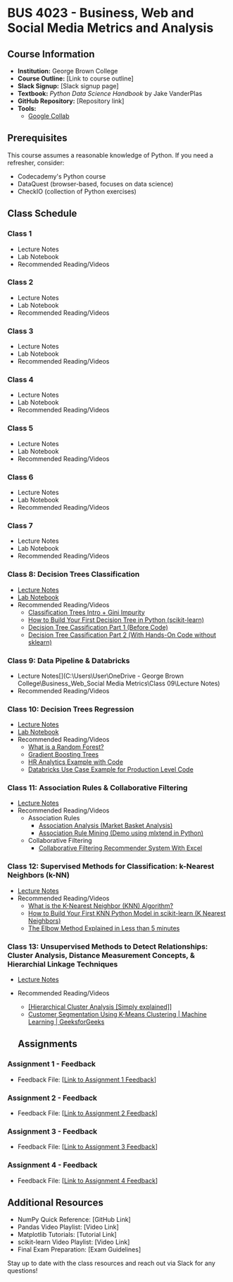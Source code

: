 # BUS 4023 - Business, Web and Social Media Metrics and Analysis

## Course Information
- **Institution:** George Brown College
- **Course Outline:** [Link to course outline]
- **Slack Signup:** [Slack signup page]
- **Textbook:** *Python Data Science Handbook* by Jake VanderPlas
- **GitHub Repository:** [Repository link]
- **Tools:**  
  - [Google Collab](url)
  

## Prerequisites
This course assumes a reasonable knowledge of Python. If you need a refresher, consider:
- Codecademy's Python course
- DataQuest (browser-based, focuses on data science)
- CheckIO (collection of Python exercises)

## Class Schedule
### **Class 1**
- Lecture Notes
- Lab Notebook
- Recommended Reading/Videos

### **Class 2**
- Lecture Notes
- Lab Notebook
- Recommended Reading/Videos

### **Class 3**
- Lecture Notes
- Lab Notebook
- Recommended Reading/Videos

### **Class 4**
- Lecture Notes
- Lab Notebook
- Recommended Reading/Videos

### **Class 5**
- Lecture Notes
- Lab Notebook
- Recommended Reading/Videos

### **Class 6**
- Lecture Notes
- Lab Notebook
- Recommended Reading/Videos

### **Class 7**
- Lecture Notes
- Lab Notebook
- Recommended Reading/Videos

### **Class 8: Decision Trees Classification**
- [Lecture Notes](https://georgebrowncollege-my.sharepoint.com/:f:/g/personal/101600320_georgebrown_ca/EuzUPjBqFUhEvwItj6t0uJYBIHUbPr0bEQMw_fAxDXVvBQ?e=sTFQcK)
- [Lab Notebook](https://colab.research.google.com/drive/1d5a0EcYr8LcUB70okx1O4Slawgi-T13W#scrollTo=i213ZygtifU-)
- Recommended Reading/Videos
  - [Classification Trees Intro + Gini Impurity](https://www.youtube.com/watch?v=_L39rN6gz7Y)
  - [How to Build Your First Decision Tree in Python (scikit-learn)](https://www.youtube.com/watch?v=YkYpGhsCx4c)
  - [Decision Tree Cassification Part 1 (Before Code)](https://www.youtube.com/watch?v=ZVR2Way4nwQ)
  - [Decision Tree Cassification Part 2 (With Hands-On Code without sklearn)](https://www.youtube.com/watch?v=sgQAhG5Q7iY)

### **Class 9: Data Pipeline & Databricks**
- Lecture Notes[](C:\Users\User\OneDrive - George Brown College\Business_Web_Social Media Metrics\Class 09\Lecture Notes)
- Recommended Reading/Videos

### **Class 10: Decision Trees Regression**
- [Lecture Notes](https://georgebrowncollege-my.sharepoint.com/my?id=%2Fpersonal%2F101600320%5Fgeorgebrown%5Fca%2FDocuments%2FBusiness%5FWeb%5FSocial%20Media%20Metrics%2FClass%2010%2FLecture%20Notes&ga=1)
- [Lab Notebook](https://colab.research.google.com/drive/1d5a0EcYr8LcUB70okx1O4Slawgi-T13W#scrollTo=i213ZygtifU-)
- Recommended Reading/Videos
  - [What is a Random Forest?](https://www.youtube.com/watch?v=gkXX4h3qYm4&t=60s)
  - [Gradient Boosting Trees](https://www.youtube.com/watch?v=XWQ0Fd_xiBE)
  - [HR Analytics Example with Code](https://www.kaggle.com/code/arsuri/hr-analytics-random-forest-gradient-boosting)
  - [Databricks Use Case Example for Production Level Code](https://notebooks.databricks.com/demos/lakehouse-fsi-fraud/index.html#)


### **Class 11: Association Rules & Collaborative Filtering**
- [Lecture Notes](https://georgebrowncollege-my.sharepoint.com/:f:/g/personal/101600320_georgebrown_ca/EuzUPjBqFUhEvwItj6t0uJYBIHUbPr0bEQMw_fAxDXVvBQ?e=sTFQcK)
- Recommended Reading/Videos
  - Association Rules
    - [Association Analysis (Market Basket Analysis)](https://www.youtube.com/watch?v=icGS26TS1fE)
    - [Association Rule Mining (Demo using mlxtend in Python)](https://www.youtube.com/watch?v=0yaYwDyBxFA)
  - Collaborative Filtering
    - [Collaborative Filtering Recommender System With Excel](https://www.youtube.com/watch?v=efW4vPh9snc)
  

### **Class 12: Supervised Methods for Classification: k-Nearest Neighbors (k-NN)**
- [Lecture Notes](https://georgebrowncollege-my.sharepoint.com/my?id=%2Fpersonal%2F101600320%5Fgeorgebrown%5Fca%2FDocuments%2FBusiness%5FWeb%5FSocial%20Media%20Metrics%2FClass%2012%2FLecture%20Notes&ga=1)
- Recommended Reading/Videos
  - [What is the K-Nearest Neighbor (KNN) Algorithm?](https://www.youtube.com/watch?v=b6uHw7QW_n4&t=340s)
  - [How to Build Your First KNN Python Model in scikit-learn (K Nearest Neighbors)](https://www.youtube.com/watch?v=Nz73vXn5afE)
  - [The Elbow Method Explained in Less than 5 minutes](https://www.youtube.com/watch?v=ht7geyMAFfA&t=3s)

### **Class 13: Unsupervised Methods to Detect Relationships: Cluster Analysis, Distance Measurement Concepts, & Hierarchial Linkage Techniques**
- [Lecture Notes](https://georgebrowncollege-my.sharepoint.com/my?id=%2Fpersonal%2F101600320%5Fgeorgebrown%5Fca%2FDocuments%2FBusiness%5FWeb%5FSocial%20Media%20Metrics%2FClass%2013%2FLecture%20Notes&ga=1)
- Recommended Reading/Videos
  - [[Hierarchical Cluster Analysis [Simply explained]]](https://www.youtube.com/watch?v=7xHsRkOdVwo)
  - [Customer Segmentation Using K-Means Clustering | Machine Learning | GeeksforGeeks](https://www.youtube.com/watch?v=7J3mz9LMjqg)


  ## Assignments
### **Assignment 1 - Feedback**
- Feedback File: [[Link to Assignment 1 Feedback](https://georgebrowncollege-my.sharepoint.com/:f:/g/personal/101600320_georgebrown_ca/EmhRlA35M_hJg65AIBFq0SMBpZOzVdfD6NFog8IK83hblQ?e=S9d7r6)]

### **Assignment 2 - Feedback**
- Feedback File: [[Link to Assignment 2 Feedback](https://georgebrowncollege-my.sharepoint.com/:f:/g/personal/101600320_georgebrown_ca/EmhRlA35M_hJg65AIBFq0SMBpZOzVdfD6NFog8IK83hblQ?e=S9d7r6)]

### **Assignment 3 - Feedback**
- Feedback File: [[Link to Assignment 3 Feedback](https://georgebrowncollege-my.sharepoint.com/:f:/g/personal/101600320_georgebrown_ca/EmhRlA35M_hJg65AIBFq0SMBpZOzVdfD6NFog8IK83hblQ?e=S9d7r6)]

### **Assignment 4 - Feedback**
- Feedback File: [[Link to Assignment 4 Feedback](https://georgebrowncollege-my.sharepoint.com/:f:/g/personal/101600320_georgebrown_ca/EmhRlA35M_hJg65AIBFq0SMBpZOzVdfD6NFog8IK83hblQ?e=S9d7r6)]

## Additional Resources
- NumPy Quick Reference: [GitHub Link]
- Pandas Video Playlist: [Video Link]
- Matplotlib Tutorials: [Tutorial Link]
- scikit-learn Video Playlist: [Video Link]
- Final Exam Preparation: [Exam Guidelines]

Stay up to date with the class resources and reach out via Slack for any questions!

